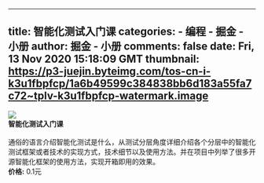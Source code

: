 
---
title: 智能化测试入门课
categories: 
    - 编程
    - 掘金 - 小册
author: 掘金 - 小册
comments: false
date: Fri, 13 Nov 2020 15:18:09 GMT
thumbnail: https://p3-juejin.byteimg.com/tos-cn-i-k3u1fbpfcp/1a6b49599c384838bb6d183a55fa7c72~tplv-k3u1fbpfcp-watermark.image
---

<div>   
<img src="https://p3-juejin.byteimg.com/tos-cn-i-k3u1fbpfcp/1a6b49599c384838bb6d183a55fa7c72~tplv-k3u1fbpfcp-watermark.image" referrerpolicy="no-referrer"><br>
            <strong>智能化测试入门课</strong><br><br>
            通俗的语言介绍智能化测试是什么，从测试分层角度详细介绍各个分层中的智能化测试框架或者技术的实现方式，技术细节以及使用方法。并在项目中列举了很多开源智能化框架的使用方法，实现开箱即用的效果。<br>
            <strong>价格:</strong> 0.1元
          
</div>
            